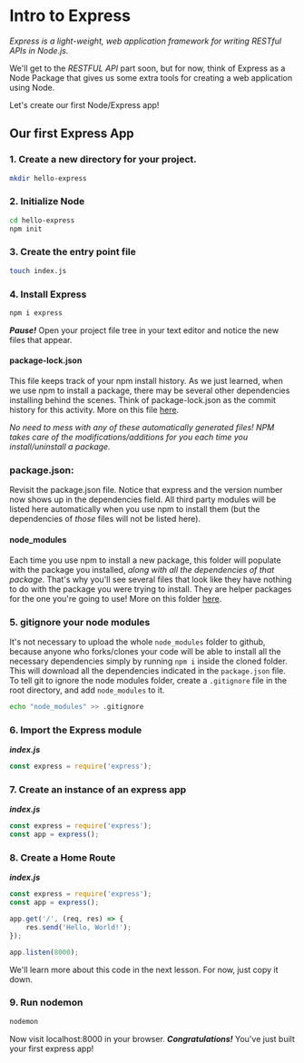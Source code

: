 # Intro to Express

_Express is a light-weight, web application framework for writing RESTful APIs in Node.js._

We'll get to the _RESTFUL API_ part soon, but for now, think of Express as a Node Package that gives us some extra tools for creating a web application using Node.

Let's create our first Node/Express app!

## Our first Express App

### 1. Create a new directory for your project.

```bash
mkdir hello-express
```

### 2. Initialize Node

```bash
cd hello-express
npm init
```

### 3. Create the entry point file
```bash
touch index.js
```

### 4. Install Express

```bash
npm i express
```

_**Pause!**_ Open your project file tree in your text editor and notice the new files that appear.

#### package-lock.json

This file keeps track of your npm install history. As we just learned, when we use npm to install a package, there may be several other dependencies installing behind the scenes. Think of package-lock.json as the commit history for this activity. More on this file [here](https://docs.npmjs.com/files/package-lock.json).

_No need to mess with any of these automatically generated files! NPM takes care of the modifications/additions for you each time you install/uninstall a package._

### package.json:

Revisit the package.json file. Notice that express and the version number now shows up in the dependencies field. All third party modules will be listed here automatically when you use npm to install them \(but the dependencies of _those_ files will not be listed here\).

#### node\_modules

Each time you use npm to install a new package, this folder will populate with the package you installed, _along with all the dependencies of that package_. That's why you'll see several files that look like they have nothing to do with the package you were trying to install. They are helper packages for the one you're going to use! More on this folder [here](https://docs.npmjs.com/files/folders).

### 5. gitignore your node modules

It's not necessary to upload the whole `node_modules` folder to github, because anyone who forks/clones your code will be able to install all the necessary dependencies simply by running `npm i` inside the cloned folder. This will download all the dependencies indicated in the `package.json` file. To tell git to ignore the node modules folder, create a `.gitignore` file in the root directory, and add `node_modules` to it.

```bash
echo "node_modules" >> .gitignore
```
 
### 6. Import the Express module

_**index.js**_

```javascript
const express = require('express');
```

### 7. Create an instance of an express app

_**index.js**_

```javascript
const express = require('express');
const app = express();
```

### 8. Create a Home Route

_**index.js**_

```javascript
const express = require('express');
const app = express();

app.get('/', (req, res) => {
    res.send('Hello, World!');
});

app.listen(8000);
```

We'll learn more about this code in the next lesson. For now, just copy it down.

### 9. Run nodemon

```bash
nodemon
```

Now visit localhost:8000 in your browser. _**Congratulations!**_ You've just built your first express app!

